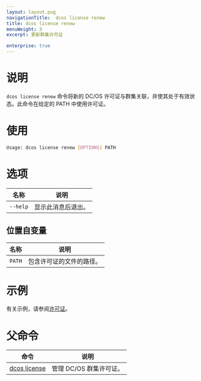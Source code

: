 ```yaml
---
layout: layout.pug
navigationTitle:  dcos license renew
title: dcos license renew
menuWeight: 3
excerpt: 更新群集许可证

enterprise: true
---
```


# 说明
`dcos license renew` 命令将新的 DC/OS 许可证与群集关联，并使其处于有效状态。此命令在给定的 PATH 中使用许可证。

# 使用

```bash
Usage: dcos license renew [OPTIONS] PATH
```

# 选项

| 名称 | 说明 |
|---------|-------------|
| `--help` | 显示此消息后退出。 |


## 位置自变量

| 名称 | 说明 |
|---------|-------------|
| `PATH` | 包含许可证的文件的路径。|



# 示例
有关示例，请参阅[许可证](/cn/1.12/administering-clusters/licenses/)。

# 父命令

| 命令 | 说明 |
|---------|-------------|
| [dcos license](/cn/1.12/cli/command-reference/dcos-license/) | 管理 DC/OS 群集许可证。 |

